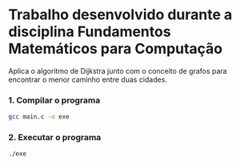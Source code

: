 # Trabalho desenvolvido durante a disciplina Fundamentos Matemáticos para Computação
Aplica o algoritmo de Dijkstra junto com o conceito de grafos para encontrar o menor caminho entre duas cidades.

### 1. Compilar o programa
```bash
gcc main.c -o exe
```
### 2. Executar o programa
```bash
./exe
```